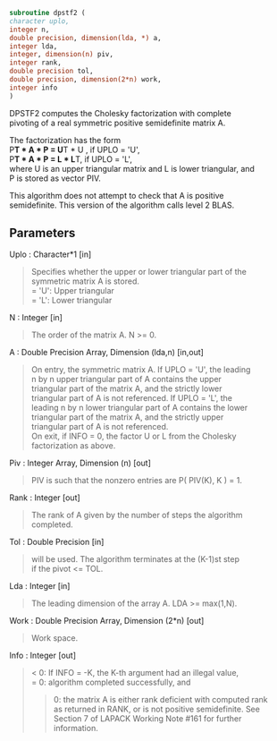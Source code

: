 ```fortran  
subroutine dpstf2 (  
character uplo,  
integer n,  
double precision, dimension(lda, *) a,  
integer lda,  
integer, dimension(n) piv,  
integer rank,  
double precision tol,  
double precision, dimension(2*n) work,  
integer info  
)  
```  
  
DPSTF2 computes the Cholesky factorization with complete  
pivoting of a real symmetric positive semidefinite matrix A.  
  
The factorization has the form  
P**T * A * P = U**T * U ,  if UPLO = 'U',  
P**T * A * P = L  * L**T,  if UPLO = 'L',  
where U is an upper triangular matrix and L is lower triangular, and  
P is stored as vector PIV.  
  
This algorithm does not attempt to check that A is positive  
semidefinite. This version of the algorithm calls level 2 BLAS.  
  
## Parameters  
Uplo : Character*1 [in]  
> Specifies whether the upper or lower triangular part of the  
> symmetric matrix A is stored.  
> = 'U':  Upper triangular  
> = 'L':  Lower triangular  
  
N : Integer [in]  
> The order of the matrix A.  N >= 0.  
  
A : Double Precision Array, Dimension (lda,n) [in,out]  
> On entry, the symmetric matrix A.  If UPLO = 'U', the leading  
> n by n upper triangular part of A contains the upper  
> triangular part of the matrix A, and the strictly lower  
> triangular part of A is not referenced.  If UPLO = 'L', the  
> leading n by n lower triangular part of A contains the lower  
> triangular part of the matrix A, and the strictly upper  
> triangular part of A is not referenced.  
> On exit, if INFO = 0, the factor U or L from the Cholesky  
> factorization as above.  
  
Piv : Integer Array, Dimension (n) [out]  
> PIV is such that the nonzero entries are P( PIV(K), K ) = 1.  
  
Rank : Integer [out]  
> The rank of A given by the number of steps the algorithm  
> completed.  
  
Tol : Double Precision [in]  
> will be used. The algorithm terminates at the (K-1)st step  
> if the pivot <= TOL.  
  
Lda : Integer [in]  
> The leading dimension of the array A.  LDA >= max(1,N).  
  
Work : Double Precision Array, Dimension (2*n) [out]  
> Work space.  
  
Info : Integer [out]  
> < 0: If INFO = -K, the K-th argument had an illegal value,  
> = 0: algorithm completed successfully, and  
> > 0: the matrix A is either rank deficient with computed rank  
> as returned in RANK, or is not positive semidefinite. See  
> Section 7 of LAPACK Working Note #161 for further  
> information.  
  
